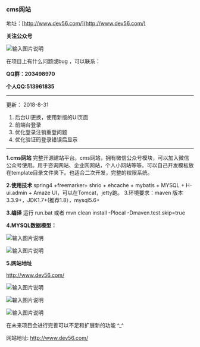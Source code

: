 ###  **cms网站** 


地址：[http://www.dev56.com/](http://www.dev56.com/)

**关注公众号**
 
![输入图片说明](https://gitee.com/uploads/images/2018/0504/153407_f8d34a53_411145.jpeg "qrcode_for_gh_955550ad6334_258.jpg")

在项目上有什么问题或bug ，可以联系：

**QQ群：203498970** 

**个人QQ:513961835** 


--------------------------------------------------------------------------------------------------------------------------


更新：
 2018-8-31
 1. 后台UI更换，使用新版的UI页面
 2. 前端台登录
 3. 优化登录注销重登问题
 4. 优化验证码登录错误后显示
 


--------------------------------------------------------------------------------------------------------------------------


 **1.cms网站** 
完整开源建站平台。cms网站，拥有微信公众号模块，可以加入微信公众号使用。用于咨询网站、企业网网站，个人小网站等等。可以自己开发模板放在template目录文件夹下。也适合二次开发，完整的权限系统。

 **2.使用技术** 
spring4 +freemarker+ shrio + ehcache + mybatis + MYSQL + H-ui.admin + Amaze UI，可以在Tomcat，jetty跑。
3.环境要求：maven 版本3.3.9+，JDK1.7+(推荐1.8），mysql5.6+

 **3.编译** 
运行 run.bat
或者
mvn clean install -Plocal -Dmaven.test.skip=true

 **4.MYSQL数据模型：** 

![输入图片说明](http://git.oschina.net/uploads/images/2016/1102/093504_7ea0e4a1_411145.png "数据库模型1")

![输入图片说明](http://git.oschina.net/uploads/images/2016/1102/093601_a87043e3_411145.png "数据库模型2")

 **5.网站地址** 

http://www.dev56.com/

![输入图片说明](http://git.oschina.net/uploads/images/2016/1102/091211_684205a6_411145.png "网站首页")

![输入图片说明](http://git.oschina.net/uploads/images/2016/1102/091309_05e9a7ac_411145.png "网站首页-列表")

![输入图片说明](http://git.oschina.net/uploads/images/2016/1102/091427_c7264f69_411145.png "内容页面")


在未来项目会进行完善可以不足和扩展新的功能  ^_^  

网站地址: http://www.dev56.com/
